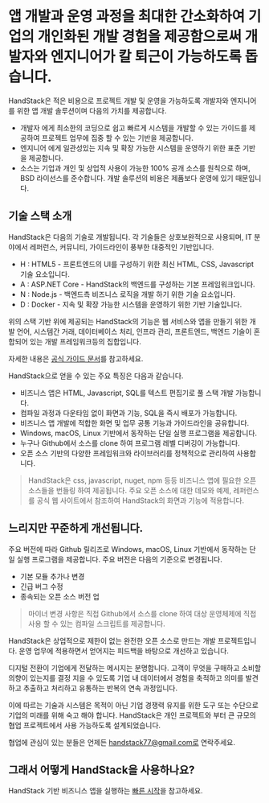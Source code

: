# 앱 개발과 운영 과정을 최대한 간소화하여 기업의 개인화된 개발 경험을 제공함으로써 개발자와 엔지니어가 칼 퇴근이 가능하도록 돕습니다.

HandStack은 적은 비용으로 프로젝트 개발 및 운영을 가능하도록 개발자와 엔지니어를 위한 앱 개발 솔루션이며 다음의 가치를 제공합니다.

* 개발자 에게 최소한의 코딩으로 쉽고 빠르게 시스템을 개발할 수 있는 가이드를 제공하여 프로젝트 업무에 집중 할 수 있는 기반을 제공합니다.
* 엔지니어 에게 일관성있는 지속 및 확장 가능한 시스템을 운영하기 위한 표준 기반을 제공합니다.
* 소스는 기업과 개인 및 상업적 사용이 가능한 100% 공개 소스를 원칙으로 하며, BSD 라이선스를 준수합니다. 개발 솔루션의 비용은 제품보다 운영에 있기 때문입니다.

## 기술 스택 소개

HandStack은 다음의 기술로 개발됩니다. 각 기술들은 상호보완적으로 사용되며, IT 분야에서 레퍼런스, 커뮤니티, 가이드라인이 풍부한 대중적인 기반입니다.

* H : HTML5 - 프론트엔드의 UI를 구성하기 위한 최신 HTML, CSS, Javascript 기술 요소입니다.
* A : ASP.NET Core - HandStack의 백엔드를 구성하는 기본 프레임워크입니다.
* N : Node.js - 백엔드측 비즈니스 로직을 개발 하기 위한 기술 요소입니다.
* D : Docker - 지속 및 확장 가능한 시스템을 운영하기 위한 기반 기술입니다.

위의 스택 기반 위에 제공되는 HandStack의 기능은 웹 서비스와 앱을 만들기 위한 개발 언어, 시스템간 거래, 데이터베이스 처리, 인프라 관리, 프론트엔드, 백엔드 기술이 혼합되어 있는 개발 프레임워크등의 집합입니다.

자세한 내용은 [공식 가이드 문서](https://handstack.kr)를 참고하세요.

HandStack으로 얻을 수 있는 주요 특징은 다음과 같습니다.

* 비즈니스 앱은 HTML, Javascript, SQL를 텍스트 편집기로 풀 스택 개발 가능합니다.
* 컴파일 과정과 다운타임 없이 화면과 기능, SQL을 즉시 배포가 가능합니다.
* 비즈니스 앱 개발에 적합한 화면 및 업무 공통 기능과 가이드라인을 공유합니다.
* Windows, macOS, Linux 기반에서 동작하는 단일 실행 프로그램을 제공합니다.
* 누구나 Github에서 소스를 clone 하여 프로그램 레벨 디버깅이 가능합니다.
* 오픈 소스 기반의 다양한 프레임워크와 라이브러리를 정책적으로 관리하여 사용합니다.

> HandStack은 css, javascript, nuget, npm 등등 비즈니스 앱에 필요한 오픈 소스들을 번들링 하여 제공됩니다. 주요 오픈 소스에 대한 데모와 예제, 레퍼런스를 공식 웹 사이트에서 참조하여 HandStack의 화면과 기능에 적용합니다.

## 느리지만 꾸준하게 개선됩니다.

주요 버전에 따라 Github 릴리즈로 Windows, macOS, Linux 기반에서 동작하는 단일 실행 프로그램을 제공합니다. 주요 버전은 다음의 기준으로 변경됩니다.

* 기본 모듈 추가나 변경
* 긴급 버그 수정
* 종속되는 오픈 소스 버전 업

> 마이너 변경 사항은 직접 Github에서 소스를 clone 하여 대상 운영체제에 직접 사용 할 수 있는 컴파일 스크립트를 제공합니다.

HandStack은 상업적으로 제한이 없는 완전한 오픈 소스로 만드는 개발 프로젝트입니다. 운영 업무에 적용하면서 얻어지는 피드백을 바탕으로 개선하고 있습니다. 

디지털 전환이 기업에게 전달하는 메시지는 분명합니다. 고객이 무엇을 구매하고 소비할 의향이 있는지를 결정 지을 수 있도록 기업 내 데이터에서 경험을 축적하고 의미를 발견하고 추출하고 처리하고 유통하는 반복의 연속 과정입니다.

이에 따르는 기술과 시스템은 목적이 아닌 기업 경쟁력 유지를 위한 도구 또는 수단으로 기업의 미래를 위해 숙고 해야 합니다. HandStack은 개인 프로젝트와 부터 큰 규모의 협업 프로젝트에서 사용 가능하도록 설계되었습니다.

협업에 관심이 있는 분들은 언제든 handstack77@gmail.com로 연락주세요.

## 그래서 어떻게 HandStack을 사용하나요?

HandStack 기반 비즈니스 앱을 실행하는 [빠른 시작](https://handstack.kr/docs/startup/%EB%B9%A0%EB%A5%B8-%EC%8B%9C%EC%9E%91)을 참고하세요.
